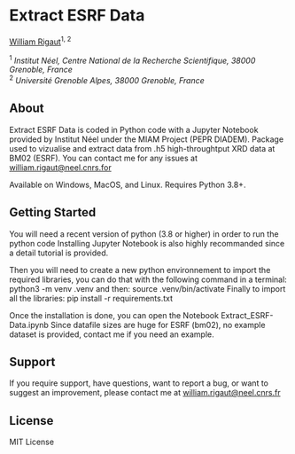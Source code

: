# Extract ESRF Data

[William Rigaut](https://github.com/escouflenfer)<sup>1, 2</sup>

<sup>1</sup> *Institut Néel, Centre National de la Recherche Scientifique, 38000 Grenoble, France*  
<sup>2</sup> *Université Grenoble Alpes, 38000 Grenoble, France*  


## About

Extract ESRF Data is coded in Python code with a Jupyter Notebook provided by Institut Néel under the MIAM Project (PEPR DIADEM).
Package used to vizualise and extract data from .h5 high-throughtput XRD data at BM02 (ESRF).
You can contact me for any issues at william.rigaut@neel.cnrs.for

Available on Windows, MacOS, and Linux. Requires Python 3.8+.


## Getting Started

You will need a recent version of python (3.8 or higher) in order to run the python code
Installing Jupyter Notebook is also highly recommanded since a detail tutorial is provided.

Then you will need to create a new python environnement to import the required libraries,
you can do that with the following command in a terminal:
    python3 -m venv .venv
and then:
    source .venv/bin/activate
Finally to import all the libraries:
    pip install -r requirements.txt

Once the installation is done, you can open the Notebook Extract_ESRF-Data.ipynb
Since datafile sizes are huge for ESRF (bm02), no example dataset is provided, contact me if you need an example. 


## Support

If you require support, have questions, want to report a bug, or want to suggest an improvement, please contact me at william.rigaut@neel.cnrs.fr


## License

MIT License